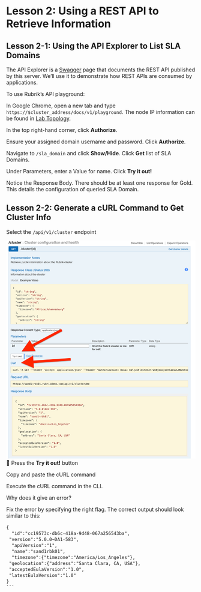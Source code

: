 # Lesson 2: Using a REST API to Retrieve Information



## Lesson 2-1: Using the API Explorer to List SLA Domains

The API Explorer is a [Swagger](https://swagger.io/) page that documents the REST API published by this server. We’ll use it to demonstrate how REST APIs are consumed by applications.

To use Rubrik’s API playground:

In Google Chrome, open a new tab and type `https://$cluster_address/docs/v1/playground`. The node IP information can be found in [Lab Topology](/lab-topology.md).

In the top right-hand corner, click **Authorize**.



Ensure your assigned domain username and password. Click **Authorize**.

Navigate to `/sla_domain` and click **Show/Hide**. Click **Get** list of SLA Domains.



Under Parameters, enter a Value for name.
Click **Try it out!**



Notice the Response Body. There should be at least one response for Gold. This details the configuration of queried SLA Domain. 



## Lesson 2-2: Generate a cURL Command to Get Cluster Info

Select the `/api/v1/cluster` endpoint

![Cluster Endpoint](/img/image5.png)

Press the **Try it out!** button

Copy and paste the cURL command

Execute the cURL command in the CLI.

Why does it give an error?

Fix the error by specifying the right flag. The correct output should look similar to this:

```
{
  "id":"cc19573c-db6c-418a-9d48-067a256543ba",
 "version":"5.0.0~DA1-583",
  "apiVersion":"1",
  "name":"sand1rbk01",
  "timezone":{"timezone":"America/Los_Angeles"},
 "geolocation":{"address":"Santa Clara, CA, USA"},
 "acceptedEulaVersion":"1.0", 
 "latestEulaVersion":"1.0"
}
```